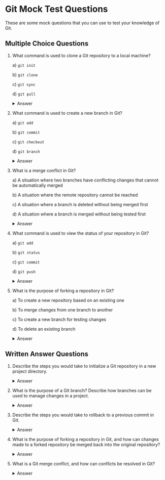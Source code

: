 # Git Mock Test Questions

These are some mock questions that you can use to test your knowledge of Git.

## Multiple Choice Questions

1. What command is used to clone a Git repository to a local machine?

    a) `git init`

    b) `git clone`

    c) `git sync`

    d) `git pull`

    <details> <summary>Answer</summary>

    b

    </details>
2. What command is used to create a new branch in Git?

    a) `git add`

    b) `git commit`

    c) `git checkout`

    d) `git branch`

    <details> <summary>Answer</summary>

    d

    </details>
3. What is a merge conflict in Git?

    a) A situation where two branches have conflicting changes that cannot be automatically merged

    b) A situation where the remote repository cannot be reached

    c) A situation where a branch is deleted without being merged first

    d) A situation where a branch is merged without being tested first

    <details> <summary>Answer</summary>

    a

    </details>
4. What command is used to view the status of your repository in Git?

    a) `git add`

    b) `git status`

    c) `git commit`

    d) `git push`

    <details> <summary>Answer</summary>

    b

    </details>
5. What is the purpose of forking a repository in Git?

    a) To create a new repository based on an existing one

    b) To merge changes from one branch to another

    c) To create a new branch for testing changes

    d) To delete an existing branch

    <details> <summary>Answer</summary>

    a

    </details>

## Written Answer Questions

1. Describe the steps you would take to initialize a Git repository in a new project directory.

    <details>
    <summary>Answer</summary>

    ```bash
    1.  Open a command prompt or terminal window.
    2.  Navigate to the project directory.
    3.  Run the command "git init".
    4.  Add files to the repository using the command "git add".
    5.  Commit the changes to the repository using the command "git commit".
    ```
    </details>

2. What is the purpose of a Git branch? Describe how branches can be used to manage changes in a project.

    <details>
    <summary>Answer</summary>

    ```bash
    A Git branch is a separate line of development that allows developers to work on changes independently of the main branch. Branches can be used to manage changes in a project by allowing developers to work on separate features or bug fixes without affecting the main branch. Changes can be merged back into the main branch when they are complete and have been tested.
    ```

    </details>

3. Describe the steps you would take to rollback to a previous commit in Git.

    <details>
    <summary>Answer</summary>

    ```bash
    1.  Determine the commit hash of the previous commit that you want to rollback to using "git log".
    2.  Create a new branch to rollback to the previous commit using `git checkout -b <new-branch-name>`.
    3.  Reset the repository to the previous commit using `git reset --hard <commit-hash>`.
    4.  Review the changes made by the rollback and ensure that they are correct.
    5.  Push the changes to the remote branch using `git push -f origin <new-branch-name>`.
    ```

    </details>

4. What is the purpose of forking a repository in Git, and how can changes made to a forked repository be merged back into the original repository?

    <details>
    <summary>Answer</summary>

    ```bash
    Forking a repository in Git allows you to create a new copy of the repository that you can modify without affecting the original repository. Changes made to a forked repository can be merged back into the original repository by creating a pull request. The pull request allows the changes to be reviewed and approved by the repository owner before they are merged.
    ```

    </details>

5. What is a Git merge conflict, and how can conflicts be resolved in Git?

    <details>
    <summary>Answer</summary>

    ```bash
    A Git merge conflict occurs when two branches have conflicting changes that cannot be automatically merged. Conflicts can be resolved in Git by manually editing the files that have conflicts and choosing which changes to keep. Once the conflicts have been resolved, the changes can be committed and merged into the main branch. It's important to communicate with team members to avoid conflicts and ensure that everyone is on the same page.
    ```

    </details>
